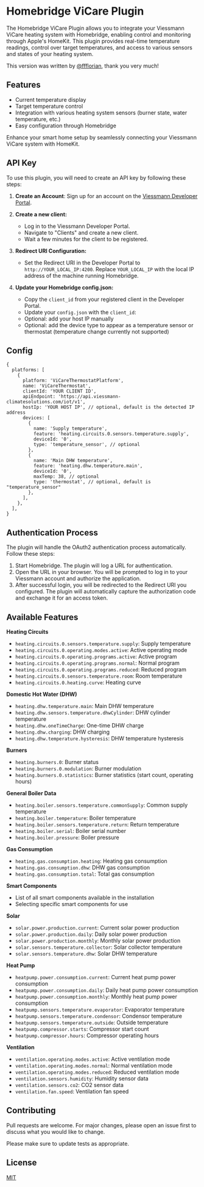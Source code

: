 # Homebridge ViCare Plugin

The Homebridge ViCare Plugin allows you to integrate your Viessmann ViCare heating system with Homebridge, enabling control and monitoring through Apple's HomeKit. This plugin provides real-time temperature readings, control over target temperatures, and access to various sensors and states of your heating system.

This version was written by [@ffflorian](https://github.com/ffflorian), thank you very much!

## Features

- Current temperature display
- Target temperature control
- Integration with various heating system sensors (burner state, water temperature, etc.)
- Easy configuration through Homebridge

Enhance your smart home setup by seamlessly connecting your Viessmann ViCare system with HomeKit.

## API Key

To use this plugin, you will need to create an API key by following these steps:

1. **Create an Account**: Sign up for an account on the [Viessmann Developer Portal](https://app.developer.viessmann-climatesolutions.com/).

2. **Create a new client:**

   - Log in to the Viessmann Developer Portal.
   - Navigate to "Clients" and create a new client.
   - Wait a few minutes for the client to be registered.

3. **Redirect URI Configuration:**

   - Set the Redirect URI in the Developer Portal to `http://YOUR_LOCAL_IP:4200`. Replace `YOUR_LOCAL_IP` with the local IP address of the machine running Homebridge.

4. **Update your Homebridge config.json:**
   - Copy the `client_id` from your registered client in the Developer Portal.
   - Update your `config.json` with the `client_id`:
   - Optional: add your host IP manually
   - Optional: add the device type to appear as a temperature sensor or thermostat (temperature change currently not supported)

## Config

```json5
{
  platforms: [
    {
      platform: 'ViCareThermostatPlatform',
      name: 'ViCareThermostat',
      clientId: 'YOUR CLIENT ID',
      apiEndpoint: 'https://api.viessmann-climatesolutions.com/iot/v1',
      hostIp: 'YOUR HOST IP', // optional, default is the detected IP address
      devices: [
        {
          name: 'Supply temperature',
          feature: 'heating.circuits.0.sensors.temperature.supply',
          deviceId: '0',
          type: 'temperature_sensor', // optional
        },
        {
          name: 'Main DHW temperature',
          feature: 'heating.dhw.temperature.main',
          deviceId: '0',
          maxTemp: 38, // optional
          type: 'thermostat', // optional, default is "temperature_sensor"
        },
      ],
    },
  ],
}
```

## Authentication Process

The plugin will handle the OAuth2 authentication process automatically. Follow these steps:

1. Start Homebridge. The plugin will log a URL for authentication.
2. Open the URL in your browser. You will be prompted to log in to your Viessmann account and authorize the application.
3. After successful login, you will be redirected to the Redirect URI you configured. The plugin will automatically capture the authorization code and exchange it for an access token.

## Available Features

**Heating Circuits**

- `heating.circuits.0.sensors.temperature.supply`: Supply temperature
- `heating.circuits.0.operating.modes.active`: Active operating mode
- `heating.circuits.0.operating.programs.active`: Active program
- `heating.circuits.0.operating.programs.normal`: Normal program
- `heating.circuits.0.operating.programs.reduced`: Reduced program
- `heating.circuits.0.sensors.temperature.room`: Room temperature
- `heating.circuits.0.heating.curve`: Heating curve

**Domestic Hot Water (DHW)**

- `heating.dhw.temperature.main`: Main DHW temperature
- `heating.dhw.sensors.temperature.dhwCylinder`: DHW cylinder temperature
- `heating.dhw.oneTimeCharge`: One-time DHW charge
- `heating.dhw.charging`: DHW charging
- `heating.dhw.temperature.hysteresis`: DHW temperature hysteresis

**Burners**

- `heating.burners.0`: Burner status
- `heating.burners.0.modulation`: Burner modulation
- `heating.burners.0.statistics`: Burner statistics (start count, operating hours)

**General Boiler Data**

- `heating.boiler.sensors.temperature.commonSupply`: Common supply temperature
- `heating.boiler.temperature`: Boiler temperature
- `heating.boiler.sensors.temperature.return`: Return temperature
- `heating.boiler.serial`: Boiler serial number
- `heating.boiler.pressure`: Boiler pressure

**Gas Consumption**

- `heating.gas.consumption.heating`: Heating gas consumption
- `heating.gas.consumption.dhw`: DHW gas consumption
- `heating.gas.consumption.total`: Total gas consumption

**Smart Components**

- List of all smart components available in the installation
- Selecting specific smart components for use

**Solar**

- `solar.power.production.current`: Current solar power production
- `solar.power.production.daily`: Daily solar power production
- `solar.power.production.monthly`: Monthly solar power production
- `solar.sensors.temperature.collector`: Solar collector temperature
- `solar.sensors.temperature.dhw`: Solar DHW temperature

**Heat Pump**

- `heatpump.power.consumption.current`: Current heat pump power consumption
- `heatpump.power.consumption.daily`: Daily heat pump power consumption
- `heatpump.power.consumption.monthly`: Monthly heat pump power consumption
- `heatpump.sensors.temperature.evaporator`: Evaporator temperature
- `heatpump.sensors.temperature.condensor`: Condensor temperature
- `heatpump.sensors.temperature.outside`: Outside temperature
- `heatpump.compressor.starts`: Compressor start count
- `heatpump.compressor.hours`: Compressor operating hours

**Ventilation**

- `ventilation.operating.modes.active`: Active ventilation mode
- `ventilation.operating.modes.normal`: Normal ventilation mode
- `ventilation.operating.modes.reduced`: Reduced ventilation mode
- `ventilation.sensors.humidity`: Humidity sensor data
- `ventilation.sensors.co2`: CO2 sensor data
- `ventilation.fan.speed`: Ventilation fan speed

## Contributing

Pull requests are welcome. For major changes, please open an issue first to discuss what you would like to change.

Please make sure to update tests as appropriate.

## License

[MIT](https://choosealicense.com/licenses/mit/)
